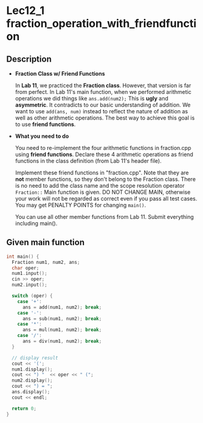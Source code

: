 # Lec12_1 fraction_operation_with_friendfunction
## Description
- **Fraction Class w/ Friend Functions**

  In **Lab 11**, we practiced the **Fraction class**. 
  However, that version is far from perfect. 
  In Lab 11's main function, when we performed arithmetic operations we did things like `ans.add(num2);` This is **ugly** and **asymmetric**. 
  It contradicts to our basic understanding of addition. We want to use `add(ans, num)` instead to reflect the nature of addition as well as other arithmetic operations. 
  The best way to achieve this goal is to use **friend functions**.

- **What you need to do**

  You need to re-implement the four arithmetic functions in fraction.cpp using **friend functions**.
  Declare these 4 arithmetic operations as friend functions in the class definition (from Lab 11's header file).

  Implement these friend functions in "fraction.cpp". Note that they are **not** member functions, so they don't belong to the Fraction class. 
  There is no need to add the class name and the scope resolution operator `Fraction::`
  Main function is given. DO NOT CHANGE MAIN, otherwise your work will not be regarded as correct even if you pass all test cases.  You may get PENALTY POINTS for changing `main()`.

  You can use all other member functions from Lab 11. Submit everything including main().

## Given main function
```cpp
int main() {
  Fraction num1, num2, ans;
  char oper;
  num1.input();
  cin >> oper;
  num2.input();

  switch (oper) {
    case '+':
      ans = add(num1, num2); break;
    case '-':
      ans = sub(num1, num2); break;
    case '*':
      ans = mul(num1, num2); break;
    case '/':
      ans = div(num1, num2); break;
  }

  // display result
  cout << '(';
  num1.display();
  cout << ") "  << oper << " (";
  num2.display();
  cout << ") = ";
  ans.display();
  cout << endl;

  return 0;
}
```